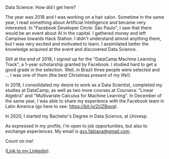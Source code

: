 Data Science: How did I get here?

The year was 2018 and I was working on a hair salon. Sometime in the same year, I read something about Artificial Intelligence and became very interested. In "Facebook Developer Circle: São Paulo", I saw that there would be an event about AI in the capital. I gathered money and left Campinas towards Hack Station. I didn't understand almost anything there, but I was very excited and motivated to learn. I assimilated better the knowledge acquired at the event and discovered Data Science.

Still at the end of 2018, I signed up for the "DataCamp Machine Learning Track", a 1-year scholarship granted by Facebook. I studied hard to get a good grade in the selection. Well, in Brazil three people were selected and ... I was one of them (the best Christmas present of my life!).

In 2019, I consolidated my desire to work as a Data Scientist, completed my studies at DataCamp, as well as two more courses at Coursera: "Linear Algebra" and "Multivariate Calculus for Machine Learning". In December of the same year, I was able to share my experience with the Facebook team in Latin America (go here to see: https://bit.ly/2UZBgvq).

In 2020, I started my Bachelor's Degree in Data Science, at Univesp.

As expressed in my profile, I'm open to job opportunities, but also to exchange experiences. My email is gvs.fabiana@gmail.com.

Count on me!

(<a href="https://www.linkedin.com/in/fabiana-goncalves-43b3a0174/">Link to my Linkedin</a>).
